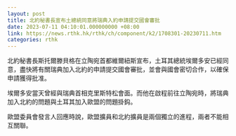 ```yaml
---
layout: post
title: 北約秘書長宣布土總統同意將瑞典入約申請提交國會審批
date: 2023-07-11 04:10:01.000000000 +08:00
link: https://news.rthk.hk/rthk/ch/component/k2/1708301-20230711.htm
categories: rthk
---
```


北約秘書長斯托爾滕貝格在立陶宛首都維爾紐斯宣布，土耳其總統埃爾多安已經同意，盡快將有關瑞典加入北約的申請提交國會審批，並會與國會密切合作，以確保申請獲得批准。

埃爾多安當天曾經與瑞典首相克里斯特松會面。而他在啟程前往立陶宛時，將瑞典加入北約的問題與土耳其加入歐盟的問題掛鈎。

歐盟委員會發言人回應時說，歐盟擴員和北約擴員是兩個獨立的進程，兩者不能相互關聯。
